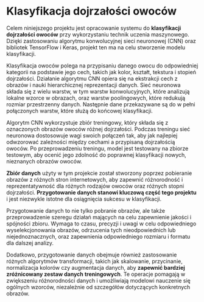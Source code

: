 # Klasyfikacja dojrzałości owoców

Celem niniejszego projektu jest opracowanie systemu do **klasyfikacji dojrzałości owoców** przy wykorzystaniu technik uczenia maszynowego.
Dzięki zastosowaniu algorytmu konwolucyjnej sieci neuronowej (CNN) oraz bibliotek TensorFlow i Keras, projekt ten ma na celu stworzenie modelu klasyfikacji.

Klasyfikacja owoców polega na przypisaniu danego owocu do odpowiedniej kategorii na podstawie jego cech, takich jak kolor, kształt, tekstura i stopień dojrzałości. Działanie algorytmu CNN opiera się na ekstrakcji cech z obrazów i nauki hierarchicznej reprezentacji danych. Sieć neuronowa składa się z wielu warstw, w tym warstw konwolucyjnych, które analizują lokalne wzorce w obrazach, oraz warstw poolingowych, które redukują rozmiar przestrzenny danych. Następnie dane przekazywane są do w pełni połączonych warstw, które służą do końcowej klasyfikacji.

Algorytm CNN wykorzystuje zbiór treningowy, który składa się z oznaczonych obrazów owoców różnej dojrzałości. Podczas treningu sieć neuronowa dostosowuje wagi swoich połączeń tak, aby jak najlepiej odwzorować zależności między cechami a przypisaną dojrzałością owoców. Po przeprowadzeniu treningu, model jest testowany na zbiorze testowym, aby ocenić jego zdolność do poprawnej klasyfikacji nowych, nieznanych obrazów owoców.

**Zbiór danych** użyty w tym projekcie został stworzony poprzez pobieranie obrazów z różnych stron internetowych, aby zapewnić różnorodność i reprezentatywność dla różnych rodzajów owoców oraz różnych stopni dojrzałości. **Przygotowanie danych stanowi kluczową część tego projektu** i jest niezwykle istotne dla osiągnięcia sukcesu w klasyfikacji.

Przygotowanie danych to nie tylko pobranie obrazów, ale także przeprowadzenie szeregu działań mających na celu zapewnienie jakości i spójności zbioru. Wymaga to czasu, precyzji i uwagi w celu odpowiedniego wyselekcjonowania obrazów, odrzucenia tych nieodpowiednich lub niejednoznacznych, oraz zapewnienia odpowiedniego rozmiaru i formatu dla dalszej analizy.

Dodatkowo, przygotowanie danych obejmuje również zastosowanie różnych algorytmów transformacji, takich jak skalowanie, przycinanie, normalizacja kolorów czy augmentacja danych, aby **zapewnić bardziej zróżnicowany zestaw danych treningowych**. Te operacje pomagają w zwiększeniu różnorodności danych i umożliwiają modelowi nauczenie się ogólnych wzorców, niezależnie od szczegółów dotyczących konkretnych obrazów.
